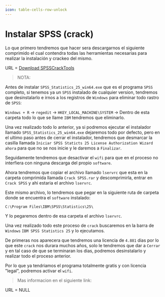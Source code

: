 ```yaml
---
icon: table-cells-row-unlock
---
```


# Instalar SPSS (crack)

Lo que primero tendremos que hacer sera descargarnos el siguiente comprimido el cual contendra todas las herramientas necesarias para realizar la instalación y crackeo del mismo.

URL = [Download SPSSCrackTools](https://drive.google.com/file/d/1PJa8R3r-llVKruTkIkI8lFl6_KdReSXm/view?usp=sharing)

> NOTA:

Antes de instalar `SPSS_Statistics_25_win64.exe` que es el programa `SPSS` completo, si tenemos ya un `SPSS` instalado de cualquier version, tendremos que desinstalarlo e irnos a los registros de `Windows` para eliminar todo rastro de `SPSS`:

`Windows + R` -> `regedit` -> `HKEY_LOCAL_MACHINE\SYSTEM` -> Dentro de esta carpeta todo lo que se llame `IBM` tendremos que eliminarlo.

Una vez realizado todo lo anterior, ya si podremos ejecutar el instalador llamado `SPSS_Statistics_25_win64.exe` dejaremos todo por defecto, pero en el ultimo paso antes de cerrar el instalador, tendremos que desmarcar la casilla llamada `Iniciar SPSS Staticts 25 License Authorization Wizard ahora` para que no se nos inicie y le daremos a `Finalizar`.

Seguidamente tendremos que desactivar el `wifi` para que en el proceso no interfiera con ninguna descarga del propio `software`.

Ahora tendremos que copiar el archivo llamado `lservrc` que esta en la carpeta comprimida llamada `Crack SPSS.rar` y descomprimirla, entrar en `Crack SPSS` y ahi estaria el archivo `lservrc`.

Este mismo archivo, lo tendremos que pegar en la siguiente ruta de carpeta donde se encuentra el `software` instalado:

```
C:\Program Files\IBM\SPSS\Statistics\25\
```

Y lo pegaremos dentro de esa carpeta el archivo `lservrc`.

Una vez realizado todo este proceso de `crack` buscaremos en la barra de `Windows` `IBM SPSS Statistics 25` y lo ejecutamos.

De primeras nos aparecera que tendremos una licencia de `4.881` dias por lo que este `crack` nos durara muchos años, solo le tendremos que dar a `Cerrar` y en tal caso de que se terminaran los dias, podremos desinstalarlo y realizar todo el proceso anterior.

Por lo que ya tendriamos el programa totalmente gratis y con licencia "legal", podremos activar el `wifi`.

> Mas informacion en el siguiente link:

URL = NULL

